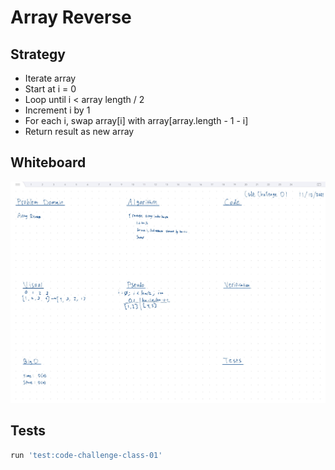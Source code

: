 # Array Reverse

## Strategy

- Iterate array
- Start at i = 0
- Loop until i < array length / 2
- Increment i by 1
- For each i, swap array[i] with array[array.length - 1 - i]
- Return result as new array

## Whiteboard

![Whiteboard](docs/images/whiteboard.jpg)

## Tests

``` bash
run 'test:code-challenge-class-01'
```
